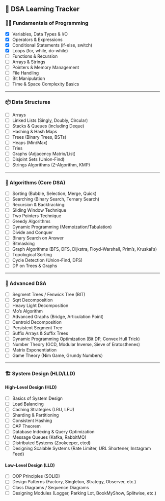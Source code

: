 ## 📘 DSA Learning Tracker

### 🧑‍💻 Fundamentals of Programming

* [x] Variables, Data Types & I/O
* [x] Operators & Expressions
* [x] Conditional Statements (if-else, switch)
* [x] Loops (for, while, do-while)
* [ ] Functions & Recursion
* [ ] Arrays & Strings
* [ ] Pointers & Memory Management
* [ ] File Handling
* [ ] Bit Manipulation
* [ ] Time & Space Complexity Basics

---

### 📦 Data Structures

* [ ] Arrays
* [ ] Linked Lists (Singly, Doubly, Circular)
* [ ] Stacks & Queues (including Deque)
* [ ] Hashing & Hash Maps
* [ ] Trees (Binary Trees, BSTs)
* [ ] Heaps (Min/Max)
* [ ] Tries
* [ ] Graphs (Adjacency Matrix/List)
* [ ] Disjoint Sets (Union-Find)
* [ ] Strings Algorithms (Z-Algorithm, KMP)

---

### 🚀 Algorithms (Core DSA)

* [ ] Sorting (Bubble, Selection, Merge, Quick)
* [ ] Searching (Binary Search, Ternary Search)
* [ ] Recursion & Backtracking
* [ ] Sliding Window Technique
* [ ] Two Pointers Technique
* [ ] Greedy Algorithms
* [ ] Dynamic Programming (Memoization/Tabulation)
* [ ] Divide and Conquer
* [ ] Binary Search on Answer
* [ ] Bitmasking
* [ ] Graph Algorithms (BFS, DFS, Dijkstra, Floyd-Warshall, Prim’s, Kruskal’s)
* [ ] Topological Sorting
* [ ] Cycle Detection (Union-Find, DFS)
* [ ] DP on Trees & Graphs

---

### 🧠 Advanced DSA

* [ ] Segment Trees / Fenwick Tree (BIT)
* [ ] Sqrt Decomposition
* [ ] Heavy Light Decomposition
* [ ] Mo’s Algorithm
* [ ] Advanced Graphs (Bridge, Articulation Point)
* [ ] Centroid Decomposition
* [ ] Persistent Segment Tree
* [ ] Suffix Arrays & Suffix Trees
* [ ] Dynamic Programming Optimization (Bit DP, Convex Hull Trick)
* [ ] Number Theory (GCD, Modular Inverse, Sieve of Eratosthenes)
* [ ] Matrix Exponentiation
* [ ] Game Theory (Nim Game, Grundy Numbers)

---

### 🏗️ System Design (HLD/LLD)

#### High-Level Design (HLD)

* [ ] Basics of System Design
* [ ] Load Balancing
* [ ] Caching Strategies (LRU, LFU)
* [ ] Sharding & Partitioning
* [ ] Consistent Hashing
* [ ] CAP Theorem
* [ ] Database Indexing & Query Optimization
* [ ] Message Queues (Kafka, RabbitMQ)
* [ ] Distributed Systems (Zookeeper, etcd)
* [ ] Designing Scalable Systems (Rate Limiter, URL Shortener, Instagram Feed)

#### Low-Level Design (LLD)

* [ ] OOP Principles (SOLID)
* [ ] Design Patterns (Factory, Singleton, Strategy, Observer, etc.)
* [ ] Class Diagrams / Sequence Diagrams
* [ ] Designing Modules (Logger, Parking Lot, BookMyShow, Splitwise, etc.)
